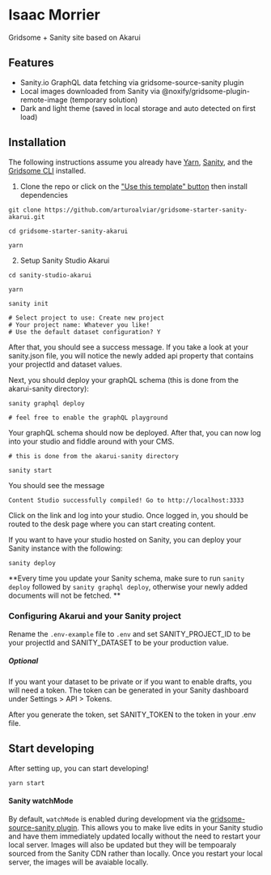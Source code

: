 # Isaac Morrier

Gridsome + Sanity site based on Akarui

## Features

- Sanity.io GraphQL data fetching via gridsome-source-sanity plugin
- Local images downloaded from Sanity via @noxify/gridsome-plugin-remote-image (temporary solution)
- Dark and light theme (saved in local storage and auto detected on first load)

## Installation

The following instructions assume you already have [Yarn](https://classic.yarnpkg.com/en/), [Sanity](https://www.sanity.io/docs/getting-started-with-sanity-cli), and the [Gridsome CLI](https://gridsome.org/docs/#how-to-install) installed.

1. Clone the repo or click on the ["Use this template" button](https://github.com/arturoalviar/gridsome-starter-sanity-akarui/generate) then install dependencies

```
git clone https://github.com/arturoalviar/gridsome-starter-sanity-akarui.git

cd gridsome-starter-sanity-akarui

yarn

```

2. Setup Sanity Studio Akarui

```
cd sanity-studio-akarui

yarn

sanity init

# Select project to use: Create new project
# Your project name: Whatever you like!
# Use the default dataset configuration? Y
```

After that, you should see a success message. If you take a look at your sanity.json file, you will notice the newly added api property that contains your projectId and dataset values.

Next, you should deploy your graphQL schema (this is done from the akarui-sanity directory):

```
sanity graphql deploy

# feel free to enable the graphQL playground
```

Your graphQL schema should now be deployed. After that, you can now log into your studio and fiddle around with your CMS.

```
# this is done from the akarui-sanity directory

sanity start
```

You should see the message

```
Content Studio successfully compiled! Go to http://localhost:3333
```

Click on the link and log into your studio. Once logged in, you should be routed to the desk page where you can start creating content.

If you want to have your studio hosted on Sanity, you can deploy your Sanity instance with the following:

```
sanity deploy
```

**Every time you update your Sanity schema, make sure to run `sanity deploy` followed by `sanity graphql deploy`, otherwise your newly added documents will not be fetched. **

### Configuring Akarui and your Sanity project

Rename the `.env-example` file to `.env` and set SANITY_PROJECT_ID to be your projectId and SANITY_DATASET to be your production value.

##### Optional

If you want your dataset to be private or if you want to enable drafts, you will need a token. The token can be generated in your Sanity dashboard under Settings > API > Tokens.

After you generate the token, set SANITY_TOKEN to the token in your .env file.

## Start developing

After setting up, you can start developing!

```
yarn start
```

#### Sanity watchMode

By default, `watchMode` is enabled during development via the [gridsome-source-sanity plugin](https://gridsome.org/plugins/gridsome-source-sanity). This allows you to make live edits in your Sanity studio and have them immediately updated locally without the need to restart your local server. Images will also be updated but they will be tempoaraly sourced from the Sanity CDN rather than locally. Once you restart your local server, the images will be avaiable locally.
